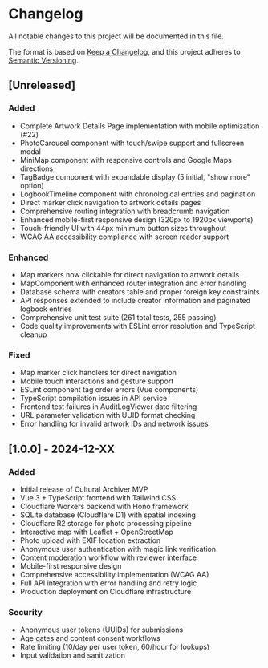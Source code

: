 # Changelog
All notable changes to this project will be documented in this file.

The format is based on [Keep a Changelog](https://keepachangelog.com/en/1.0.0/),
and this project adheres to [Semantic Versioning](https://semver.org/spec/v2.0.0.html).

## [Unreleased]

### Added
- Complete Artwork Details Page implementation with mobile optimization (#22)
- PhotoCarousel component with touch/swipe support and fullscreen modal
- MiniMap component with responsive controls and Google Maps directions
- TagBadge component with expandable display (5 initial, "show more" option)
- LogbookTimeline component with chronological entries and pagination
- Direct marker click navigation to artwork details pages
- Comprehensive routing integration with breadcrumb navigation
- Enhanced mobile-first responsive design (320px to 1920px viewports)
- Touch-friendly UI with 44px minimum button sizes throughout
- WCAG AA accessibility compliance with screen reader support

### Enhanced
- Map markers now clickable for direct navigation to artwork details
- MapComponent with enhanced router integration and error handling
- Database schema with creators table and proper foreign key constraints
- API responses extended to include creator information and paginated logbook entries
- Comprehensive unit test suite (261 total tests, 255 passing)
- Code quality improvements with ESLint error resolution and TypeScript cleanup

### Fixed
- Map marker click handlers for direct navigation
- Mobile touch interactions and gesture support
- ESLint component tag order errors (Vue components)
- TypeScript compilation issues in API service
- Frontend test failures in AuditLogViewer date filtering
- URL parameter validation with UUID format checking
- Error handling for invalid artwork IDs and network issues

## [1.0.0] - 2024-12-XX

### Added
- Initial release of Cultural Archiver MVP
- Vue 3 + TypeScript frontend with Tailwind CSS
- Cloudflare Workers backend with Hono framework
- SQLite database (Cloudflare D1) with spatial indexing
- Cloudflare R2 storage for photo processing pipeline
- Interactive map with Leaflet + OpenStreetMap
- Photo upload with EXIF location extraction
- Anonymous user authentication with magic link verification
- Content moderation workflow with reviewer interface
- Mobile-first responsive design
- Comprehensive accessibility implementation (WCAG AA)
- Full API integration with error handling and retry logic
- Production deployment on Cloudflare infrastructure

### Security
- Anonymous user tokens (UUIDs) for submissions
- Age gates and content consent workflows
- Rate limiting (10/day per user token, 60/hour for lookups)
- Input validation and sanitization